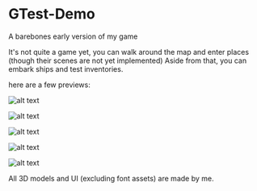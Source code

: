# GTest-Demo
 A barebones early version of my game

 It's not quite a game yet, you can walk around the map and enter places (though their scenes are not yet implemented)
 Aside from that, you can embark ships and test inventories.

 here are a few previews:

 ![alt text](https://cdn.discordapp.com/attachments/988844929545552002/1194934521368412170/1.png?ex=65b2287e&is=659fb37e&hm=7d44c1e4a2029468c541249e849e0c3181c1cae80986ecd32730c2ce0a90157d&)
 
 ![alt text](https://cdn.discordapp.com/attachments/988844929545552002/1194935550579318915/5.png?ex=65b22974&is=659fb474&hm=85a608ff1321de1f346473b2fcbfecd2d7a45a770bffb7779e80bca5c8b9179a&)

 ![alt text](https://cdn.discordapp.com/attachments/988844929545552002/1194934522152747048/3.png?ex=65b2287e&is=659fb37e&hm=efad4c293223e6275e0b8129196ed9edde77d5502e3485377682b05111ff8c9f&)

 ![alt text](https://cdn.discordapp.com/attachments/988844929545552002/1194934522559615036/4.png?ex=65b2287e&is=659fb37e&hm=a3a8cbeeed5bb026f2341eb1b6300086a330b12f8c7e9e22209fa6705f7421dd&)

 ![alt text](https://cdn.discordapp.com/attachments/988844929545552002/1194934521762697216/2.png?ex=65b2287e&is=659fb37e&hm=fdcb4fde13df5fb2616bfbeaba44de0d893943cce94ad88e23b63ae56784344b&)

 All 3D models and UI (excluding font assets) are made by me.